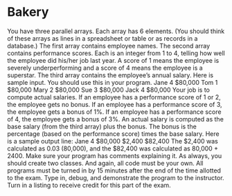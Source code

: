 # Bakery
You have three parallel arrays. Each array has 6 elements. (You should think of these arrays as
lines in a spreadsheet or table or as records in a database.) The first array contains employee
names. The second array contains performance scores. Each is an integer from 1 to 4, telling
how well the employee did his/her job last year. A score of 1 means the employee is severely
underperforming and a score of 4 means the employee is a superstar. The third array contains
the employee’s annual salary. Here is sample input. You should use this in your program.
Jane 4 $80,000
Tom 1 $80,000
Mary 2 $80,000
Sue 3 $80,000
Jack 4 $80,000
Your job is to compute actual salaries. If an employee has a performance score of 1 or 2, the
employee gets no bonus. If an employee has a performance score of 3, the employee gets a
bonus of 1%. If an employee has a performance score of 4, the employee gets a bonus of 3%.
An actual salary is computed as the base salary (from the third array) plus the bonus. The bonus
is the percentage (based on the performance score) times the base salary. Here is a sample
output line:
Jane 4 $80,000 $2,400 $82,400
The $2,400 was calculated as 0.03 (80,000), and the $82,400 was calculated as 80,000 + 2400.
Make sure your program has comments explaining it. As always, you should create two classes.
And again, all code must be your own. All programs must be turned in by 15 minutes after the
end of the time allotted to the exam.
Type in, debug, and demonstrate the program to the instructor. Turn in a listing to receive credit
for this part of the exam.
